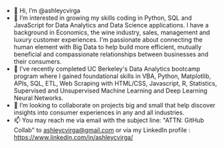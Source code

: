 - 👋 Hi, I’m @ashleycvirga
- 👀 I’m interested in growing my skills coding in Python, SQL and JavaScript for Data Analytics and Data Science applications. I have a background in Economics, the wine industry, sales, management and luxury customer experiences.  I'm passionate about connecting the human element with Big Data to help build more efficient, mutually beneficial and compassionate relationships between businesses and their consumers.
- 🌱 I’ve recently completed UC Berkeley's Data Analytics bootcamp program where I gained foundational skills in VBA, Python, Matplotlib, APIs, SQL, ETL, Web Scraping with HTML/CSS, Javascript, R, Statistics, Supervised and Unsupervised Machine Learning and Deep Learning Neural Networks.
- 💞️ I’m looking to collaborate on projects big and small that help discover insights into consumer experiences in any and all industries.
- 📫 You may reach me via email with the subject line: "ATTN: GitHub Collab" to ashleycvirga@gmail.com or via my LinkedIn profile : https://www.linkedin.com/in/ashleycvirga/

<!---
ashleycvirga/ashleycvirga is a ✨ special ✨ repository because its `README.md` (this file) appears on your GitHub profile.
You can click the Preview link to take a look at your changes.
--->
